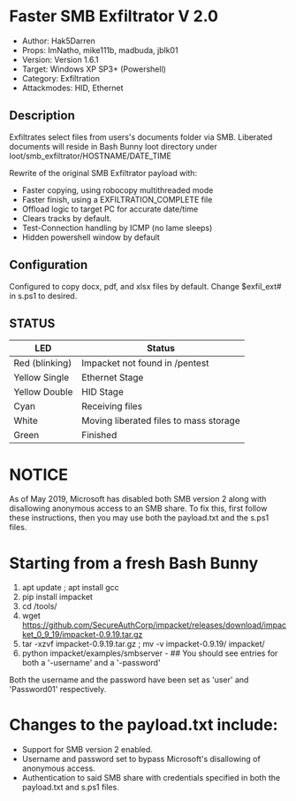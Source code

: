 # Faster SMB Exfiltrator V 2.0

* Author: Hak5Darren
* Props: ImNatho, mike111b, madbuda, jblk01
* Version: Version 1.6.1
* Target: Windows XP SP3+ (Powershell)
* Category: Exfiltration
* Attackmodes: HID, Ethernet
 
## Description

Exfiltrates select files from users's documents folder via SMB.
Liberated documents will reside in Bash Bunny loot directory under loot/smb_exfiltrator/HOSTNAME/DATE_TIME

Rewrite of the original SMB Exfiltrator payload with:
* Faster copying, using robocopy multithreaded mode
* Faster finish, using a EXFILTRATION_COMPLETE file
* Offload logic to target PC for accurate date/time
* Clears tracks by default.
* Test-Connection handling by ICMP (no lame sleeps)
* Hidden powershell window by default


## Configuration

Configured to copy docx, pdf, and xlsx files by default. Change $exfil_ext# in s.ps1 to desired. 

## STATUS

| LED                 | Status                                 |
| ------------------- | -------------------------------------- |
| Red (blinking)      | Impacket not found in /pentest         |
| Yellow Single       | Ethernet Stage                         |
| Yellow Double       | HID Stage                              |
| Cyan                | Receiving files                        |
| White               | Moving liberated files to mass storage |
| Green               | Finished                               |

# NOTICE

As of May 2019, Microsoft has disabled both SMB version 2 along with disallowing anonymous access to an SMB share.
To fix this, first follow these instructions, then you may use both the payload.txt and the s.ps1 files.

# Starting from a fresh Bash Bunny

1. apt update ; apt install gcc
2. pip install impacket
3. cd /tools/
4. wget https://github.com/SecureAuthCorp/impacket/releases/download/impacket_0_9_19/impacket-0.9.19.tar.gz
5. tar -xzvf impacket-0.9.19.tar.gz ; mv -v impacket-0.9.19/ impacket/
6. python impacket/examples/smbserver - ## You should see entries for both a '-username' and a '-password'

Both the username and the password have been set as 'user' and 'Password01' respectively.

# Changes to the payload.txt include:

* Support for SMB version 2 enabled.
* Username and password set to bypass Microsoft's disallowing of anonymous access.
* Authentication to said SMB share with credentials specified in both the payload.txt and s.ps1 files.
